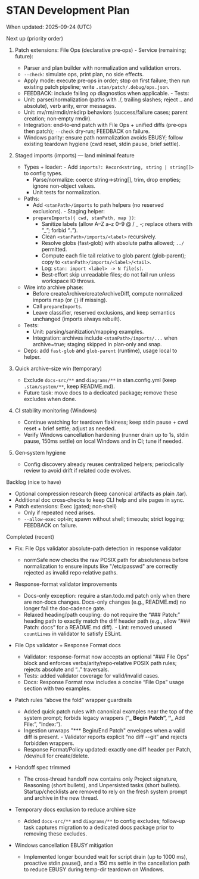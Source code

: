 # STAN Development Plan

When updated: 2025-09-24 (UTC)

Next up (priority order)
1. Patch extensions: File Ops (declarative pre‑ops) - Service (remaining; future):
   - Parser and plan builder with normalization and validation errors.
   - `--check`: simulate ops, print plan, no side effects.
   - Apply mode: execute pre‑ops in order; stop on first failure; then run existing patch pipeline; write `.stan/patch/.debug/ops.json`.
   - FEEDBACK: include failing op diagnostics when applicable. - Tests:
   - Unit: parser/normalization (paths with ./, trailing slashes; reject .. and absolute), verb arity, error messages.
   - Unit: mv/rm/rmdir/mkdirp behaviors (success/failure cases; parent creation; non‑empty rmdir).
   - Integration: end‑to‑end patch with File Ops + unified diffs (pre‑ops then patch); `--check` dry‑run; FEEDBACK on failure.
   - Windows parity: ensure path normalization avoids EBUSY; follow existing teardown hygiene (cwd reset, stdin pause, brief settle).

2. Staged imports (imports) — land minimal feature
   - Types + loader: - Add `imports?: Record<string, string | string[]>` to config types.
     - Parse/normalize: coerce string→string[], trim, drop empties; ignore non‑object values.
     - Unit tests for normalization.
   - Paths:
     - Add `<stanPath>/imports` to path helpers (no reserved exclusions). - Staging helper:
     - `prepareImports({ cwd, stanPath, map })`:
       - Sanitize labels (allow A–Z a–z 0–9 @ / _ -; replace others with “_”; forbid “..”).
       - Clean `<stanPath>/imports/<label>` recursively.
       - Resolve globs (fast‑glob) with absolute paths allowed; `../` permitted.
       - Compute each file tail relative to glob parent (glob‑parent); copy to `<stanPath>/imports/<label>/<tail>`.
       - Log: `stan: import <label> -> N file(s)`.
       - Best‑effort skip unreadable files; do not fail run unless workspace IO throws.
   - Wire into archive phase:
     - Before createArchive/createArchiveDiff, compute normalized imports map (or `{}` if missing).
     - Call `prepareImports`.
     - Leave classifier, reserved exclusions, and keep semantics unchanged (imports always rebuilt).
   - Tests:
     - Unit: parsing/sanitization/mapping examples.
     - Integration: archives include `<stanPath>/imports/...` when archive=true; staging skipped in plan‑only and snap.
   - Deps: add `fast-glob` and `glob-parent` (runtime), usage local to helper.

3. Quick archive-size win (temporary)
   - Exclude `docs-src/**` and `diagrams/**` in stan.config.yml (keep `.stan/system/**`, keep README.md).
   - Future task: move docs to a dedicated package; remove these excludes when done.

4. CI stability monitoring (Windows)
   - Continue watching for teardown flakiness; keep stdin pause + cwd reset + brief settle; adjust as needed.
   - Verify Windows cancellation hardening (runner drain up to 1s, stdin pause, 150ms settle) on local Windows and in CI; tune if needed.
5. Gen‑system hygiene
   - Config discovery already reuses centralized helpers; periodically review to avoid drift if related code evolves.

Backlog (nice to have)

- Optional compression research (keep canonical artifacts as plain .tar).
- Additional doc cross‑checks to keep CLI help and site pages in sync.
- Patch extensions: Exec (gated; non‑shell)
  - Only if repeated need arises.
  - `--allow-exec` opt‑in; spawn without shell; timeouts; strict logging; FEEDBACK on failure.

Completed (recent)

- Fix: File Ops validator absolute-path detection in response validator
  - normSafe now checks the raw POSIX path for absoluteness before normalization
    to ensure inputs like "/etc/passwd" are correctly rejected as invalid
    repo‑relative paths.

- Response-format validator improvements
  - Docs-only exception: require a stan.todo.md patch only when there are non‑docs changes. Docs-only changes (e.g., README.md) no longer fail the doc‑cadence gate.
  - Relaxed heading/path coupling: do not require the “### Patch:” heading path to exactly match the diff header path (e.g., allow “### Patch: docs” for a README.md diff).  - Lint: removed unused `countLines` in validator to satisfy ESLint.

- File Ops validator + Response Format docs
  - Validator: response-format now accepts an optional “### File Ops” block and enforces verbs/arity/repo‑relative POSIX path rules; rejects absolute and “..” traversals.
  - Tests: added validator coverage for valid/invalid cases.
  - Docs: Response Format now includes a concise “File Ops” usage section with two examples.

- Patch rules “above the fold” wrapper guardrails
  - Added quick patch rules with canonical examples near the top of the system prompt; forbids legacy wrappers (“**_ Begin Patch”, “_** Add File:”, “Index:”).
  - Ingestion unwraps "\*\*\* Begin/End Patch" envelopes when a valid diff is present. - Validator reports explicit “no diff --git” and rejects forbidden wrappers.
  - Response Format/Policy updated: exactly one diff header per Patch, /dev/null for create/delete.
- Handoff spec trimmed
  - The cross‑thread handoff now contains only Project signature, Reasoning (short bullets), and Unpersisted tasks (short bullets). Startup/checklists are removed to rely on the fresh system prompt and archive in the new thread.
- Temporary docs exclusion to reduce archive size
  - Added `docs-src/**` and `diagrams/**` to config excludes; follow‑up task captures migration to a dedicated docs package prior to removing these excludes.
- Windows cancellation EBUSY mitigation
  - Implemented longer bounded wait for script drain (up to 1000 ms), proactive stdin.pause(), and a 150 ms settle in the cancellation path to reduce EBUSY during temp-dir teardown on Windows.
